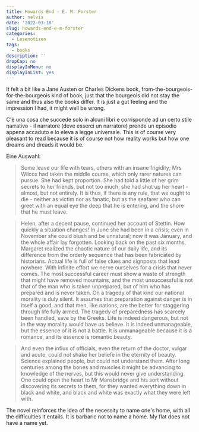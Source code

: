 ```yaml
---
title: Howards End - E. M. Forster
author: nelvis
date: '2022-03-18'
slug: howards-end-e-m-forster
categories:
  - Lesenotizen
tags:
  - books
description: ''
dropCap: no
displayInMenu: no
displayInList: yes
---
```


It felt a bit like a Jane Austen or Charles Dickens book, from-the-bourgeois-for-the-bourgeois kind of book, just that the bourgeois did not stay the same and thus also the books differ. It is just a gut feeling and the impression I had, it might well be wrong.

C'è una cosa che succede solo in alcuni libri e corrisponde ad un certo stile narrativo - il narratore (deve esserci un narratore) prende un episodio appena accaduto e lo eleva a legge universale. This is of course very pleasant to read because it is of course not how reality works but how one dreams and dreads it would be.

Eine Auswahl:

> Some leave our life  with tears, others with an insane frigidity; Mrs Wilcox had taken the middle course, which only rarer natures can pursue. She had kept proportion. She had told a little of her grim secrets to her friends, but not too much; she had shut up her heart - almost, but not entirely. It is thus, if there is any rule, that we ought to die - neither as victim nor as fanatic, but as the seafarer who can greet with an equal eye the deep that he is entering, and the shore that he must leave.

> Helen, after a decent pause, continued her account of Stettin. How quickly a situation changes! In June she had been in a crisis; even in November she could blush and be unnatural; now it was January, and the whole affair lay forgotten. Looking back on the past six months, Margaret realized the chaotic nature of our daily life, and its difference from the orderly sequence that has been fabricated by historians. Actual life is full of false clues and signposts that lead nowhere. With infinite effort we nerve ourselves for a crisis that never comes. The most successful career must show a waste of strength that might have removed mountains, and the most unsuccessful is not that of the man who is taken unprepared, but of him who has prepared and is never taken. On a tragedy of that kind our national morality is duly silent. It assumes that preparation against danger is in itself a good, and that men, like nations, are the better for staggering through life fully armed. The tragedy of preparedness has scarcely been handled, save by the Greeks. Life is indeed dangerous, but not in the way morality would have us believe. It is indeed unmanageable, but the essence of it is not a battle. It is unmanageable because it is a romance, and its essence is romantic beauty.

> And even the influx of officials, even the return of the doctor, vulgar and acute, could not shake her beliefe in the eternity of beauty. Science explained people, but could not understand them. After long centuries among the bones and muscles it might be advancing to knowledge of the nerves, but this would never give understanding. One could open the heart to Mr Mansbridge and his sort without discovering its secrets to them, for they wanted everything down in black and white, and black and white was exactly what they were left with.

The novel reinforces the idea of the necessity to name one's home, with all the difficulties it entails. It is barbaric not to name a home. My flat does not have a name yet.

